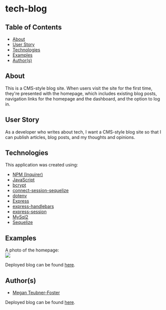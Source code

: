 # tech-blog

## Table of Contents
- [About](#about)
- [User Story](#user_story)
- [Technologies](#technologies)
- [Examples](#examples)
- [Author(s)](#author(s))

## About
This is a CMS-style blog site. When users visit the site for the first time, they're presented with the homepage, which includes existing blog posts, navigation links for the homepage and the dashboard, and the option to log in. 

## User Story
As a developer who writes about tech, I want a CMS-style blog site so that I can publish articles, blog posts, and my thoughts and opinions.

## Technologies
This application was created using:
- [NPM (Inquirer)](https://www.npmjs.com/package/inquirer)
- [JavaScript](https://www.javascript.com/)
- [bcrypt](https://www.npmjs.com/package/bcrypt)
- [connect-session-sequelize](https://www.npmjs.com/package/connect-session-sequelize)
- [dotenv](https://www.npmjs.com/package/dotenv)
- [Express](https://www.npmjs.com/package/express)
- [express-handlebars](https://www.npmjs.com/package/express-handlebars)
- [express-session](https://www.npmjs.com/package/express-session)
- [MySql2](https://www.npmjs.com/package/mysql2)
- [Sequelize](https://www.npmjs.com/package/sequelize)

## Examples
A photo of the homepage: <br>
![](images/Example-generated-README.JPG)
<br>

Deployed blog can be found [here](https://mtf-tech-blog.herokuapp.com/).

## Author(s)
- [Megan Teubner-Foster](https://www.github.com/mteubnerfoster)

Deployed blog can be found [here](https://mtf-tech-blog.herokuapp.com/).